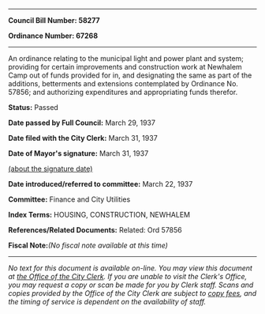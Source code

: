 

********

**Council Bill Number: 58277**
   
**Ordinance Number: 67268**
********

 An ordinance relating to the municipal light and power plant and system; providing for certain improvements and construction work at Newhalem Camp out of funds provided for in, and designating the same as part of the additions, betterments and extensions contemplated by Ordinance No. 57856; and authorizing expenditures and appropriating funds therefor.

**Status:** Passed
   
**Date passed by Full Council:** March 29, 1937
   
**Date filed with the City Clerk:** March 31, 1937
   
**Date of Mayor's signature:** March 31, 1937
   
[(about the signature date)](/~public/approvaldate.htm)
   
   
   
**Date introduced/referred to committee:** March 22, 1937
   
**Committee:** Finance and City Utilities
   
   
**Index Terms:** HOUSING, CONSTRUCTION, NEWHALEM

**References/Related Documents:** Related: Ord 57856

**Fiscal Note:**_(No fiscal note available at this time)_
********

_No text for this document is available on-line. You may view this document at [the Office of the City Clerk](http://www.seattle.gov/leg/clerk/contactUs.htm). If you are unable to visit the Clerk's Office, you may request a copy or scan be made for you by Clerk staff. Scans and copies provided by the Office of the City Clerk are subject to [copy fees](http://clerk.seattle.gov/~public/clerkfees.htm), and the timing of service is dependent on the availability of staff._

